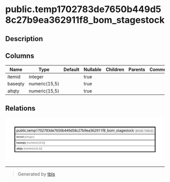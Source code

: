 # public.temp1702783de7650b449d58c27b9ea362911f8_bom_stagestock

## Description

## Columns

| Name | Type | Default | Nullable | Children | Parents | Comment |
| ---- | ---- | ------- | -------- | -------- | ------- | ------- |
| itemid | integer |  | true |  |  |  |
| baseqty | numeric(15,5) |  | true |  |  |  |
| altqty | numeric(15,5) |  | true |  |  |  |

## Relations

![er](public.temp1702783de7650b449d58c27b9ea362911f8_bom_stagestock.svg)

---

> Generated by [tbls](https://github.com/k1LoW/tbls)
